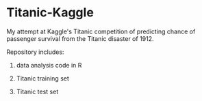 # Titanic-Kaggle

My attempt at Kaggle's Titanic competition of predicting chance of passenger survival from the Titanic disaster of 1912.

Repository includes:

  1. data analysis code in R
  
  2. Titanic training set
  
  3. Titanic test set

